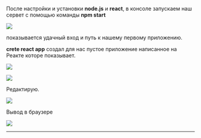 После настройки и установки **node.js** и **react**, в консоле запускаем наш сервет с помощью команды **npm start**

![](./img/001.jpg)

показывается удачный вход и путь к нашему первому приложению.

**crete react app** создал для нас пустое приложение написанное на Реакте которе показывает.

![](./img/002.jpg)

![](./img/003.jpg)

Редактирую.

![](./img/004.jpg)

Вывод в браузере

![](./img/005.jpg)

****
<br/><br/><br/><br/><br/><br/>










